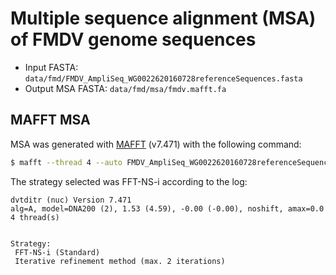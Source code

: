 # Multiple sequence alignment (MSA) of FMDV genome sequences

- Input FASTA: `data/fmd/FMDV_AmpliSeq_WG0022620160728referenceSequences.fasta`
- Output MSA FASTA: `data/fmd/msa/fmdv.mafft.fa`

## MAFFT MSA

MSA was generated with [MAFFT][] (v7.471) with the following command:

```bash
$ mafft --thread 4 --auto FMDV_AmpliSeq_WG0022620160728referenceSequences.fasta > fmdv.mafft.fa
```

The strategy selected was FFT-NS-i according to the log:

```
dvtditr (nuc) Version 7.471
alg=A, model=DNA200 (2), 1.53 (4.59), -0.00 (-0.00), noshift, amax=0.0
4 thread(s)


Strategy:
 FFT-NS-i (Standard)
 Iterative refinement method (max. 2 iterations)
```

[MAFFT]: https://mafft.cbrc.jp/alignment/software/